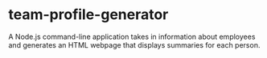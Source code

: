 # team-profile-generator
A Node.js command-line application takes in information about employees and generates an HTML webpage that displays summaries for each person.
